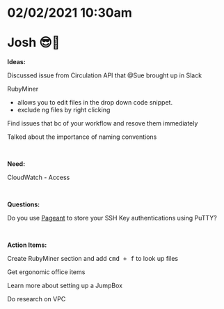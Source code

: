 # **02/02/2021 10:30am <br> <br> Josh 😎🎩**

**Ideas:**

Discussed issue from Circulation API that @Sue brought up in Slack

RubyMiner 
  * allows you to edit files in the drop down code snippet.
  * exclude ng files by right clicking

Find issues that bc of your workflow and resove them immediately

Talked about the importance of naming conventions

&nbsp;

**Need:**

CloudWatch - Access

&nbsp;

**Questions:**

Do you use [Pageant](https://www.digitalocean.com/community/tutorials/how-to-use-pageant-to-streamline-ssh-key-authentication-with-putty#:~:text=Pageant%20is%20a%20PuTTY%20authentication,to%20log%20into%20a%20server) to store your SSH Key authentications using PuTTY?

&nbsp;

**Action Items:**

Create RubyMiner section and add <kbd>cmd + f</kbd> to look up files 

Get ergonomic office items

Learn more about setting up a JumpBox

Do research on VPC